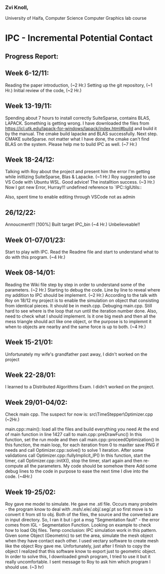 ### Zvi Knoll,
University of Haifa, Computer Science
Computer Graphics lab course

# IPC - Incremental Potential Contact

## Progress Report:
## Week 6-12/11:
Reading the paper introduction, (~2 Hr.)
Setting up the git repository, (~1 Hr.)
Initial review of the code, (~2 Hr.)

## Week 13-19/11:
Spending about 7 hours to install correctly SuiteSparse, contains BLAS, LAPACK.
Something is getting wrong. I have downloaded the files from https://icl.utk.edu/lapack-for-windows/lapack/index.html#build and build it by the manual. The cmake build lapacke and BLAS successfully.
Next step. CMAKE suiteSparse. not matter what I have done, the cmake can't find BLAS on the system.
Please help me to build IPC as well. (~7 Hr.)

## Week 18-24/12:
Talking with Roy about the project and present him the error I'm getting while initlizing SuiteSparse, Blas & Lapacke. (~1 Hr.)
Roy suggested to use VS Code with Ubuntu WSL.
Good advice! The installtion success. (~3 Hr.)
Now I got new Error, Hurray!!!
undefined reference to `IPC::IglUtils::

Also, spent time to enable editing through VSCode not as admin

## 26/12/22:
Annoucment!!! [100%] Built target IPC_bin (~4 Hr.)
Unbelieveable!!

## Week 01-07/01/23:
Start to play with IPC. Read the Readme file and start to understand what to do with this program. (~4 Hr.)

## Week 08-14/01:
Reading the Wiki file step by step in order to understand some of the parameters. (~2 Hr.)
Starting to debug the code. Line by line to reveal where my addition to IPC should be implement. (~2 Hr.)
According to the talk with Roy on 18/12 my project is to enable the simulation on object that consisting from identical pieces.
It should be in mesh.cpp.
Debuging main.cpp. Still hard to see where is the loop that run until the iteration number done.
Also, need to check what I should implement. Is it one big mesh and then all the mess triangle should act like one object, or the purpose is to implemnt it when to objects are nearby and the same force is up to both. (~4 Hr.)

## Week 15-21/01:
Unfortunately my wife's grandfather past away, I didn't worked on the project

## Week 22-28/01:
I learned to a Distributed Algorithms Exam. I didn't worked on the project.

## Week 29/01-04/02:
Check main cpp.
The suspect for now is: src\TimeStepper\Optimizer.cpp (~2Hr.)

main.cpp::main(): load all the files and build everything you need
At the end of main function in line 1427 call to main.cpp::preDrawFunc()
In this function, set the run mode and then call main.cpp::proceedOptimization()
In this function, the main loop, for each iteration from 0 to maxIter save PNG if needs and call Optimizer.cpp::solve() to solve 1 iteration.
After some validations call Optimizer.cpp::fullyImplicit_IP()
In this function, start the timer, call Optimizer.cpp::initX(), stop the timer, start again and then re-compute all the parameters.
My code should be somehow there
Add some debug lines to the code in purpose to ease the next time I dive into the code. (~4Hr.)

## Week 19-25/02:
Roy gave me model to simulate. He gave me .stl file. Occurs many probelm - the program know to deal with .msh/.ele/.obj/.seg/.pt so first move is to convert it from stl to obj. Both of the files, the source and the converted are in input directory.
So, I ran it but i got a msg "Segmentation fault" - the error comes from IGL - Segmentation Function.
Looking on example to check how to load Obj files.
Temp conclusion: IPC simulation work in this pattern. Given some Object (Geometric) to set the area, simulate the mesh object when they have contact each other.
I used vectary software to create mesh like the object Roy gave me. Unfortunately, just after I finish to copy the object I realized that this software know to export just to geometric object.
In order to solve this, I downloaded gmsh program, I tried to use it but it really uncomfortable. I sent message to Roy to ask him which program I should use. (~3 hr)

